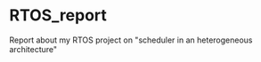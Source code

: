 RTOS_report
===========

Report about my RTOS project on "scheduler in an heterogeneous architecture"